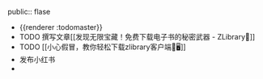 public:: flase

- {{renderer :todomaster}}
- TODO 撰写文章[[发现无限宝藏！免费下载电子书的秘密武器 - ZLibrary📖]]
- TODO [[小心假冒，教你轻松下载zlibrary客户端🚀🖥]]
- 发布小红书
-
